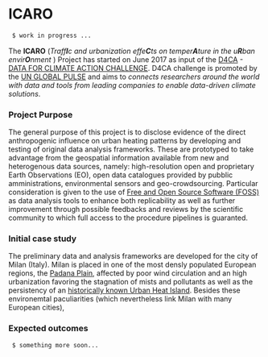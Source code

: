 # ICARO  
```sh
 $ work in progress ...
``` 

The **ICARO** (_Traff**I**c and urbanization effe**C**ts on temper**A**ture in the u**R**ban envir**O**nment_ ) Project has started on June 2017 as input of the [D4CA] - [DATA FOR CLIMATE ACTION CHALLENGE]. D4CA challenge is promoted by the [UN GLOBAL PULSE] and aims to _connects researchers around the world with data and tools from leading companies to enable data-driven climate solutions_.

### Project Purpose
The general purpose of this project is to disclose evidence of the direct anthropogenic influence on urban heating patterns by developing and testing of original data analysis frameworks. These are prototyped to take advantage from the geospatial information available from new and heterogenous data sources, namely: high-resolution open and proprietary Earth Observations (EO), open data catalogues provided by pubblic amministrations, environmental sensors and geo-crowdsourcing. Particular consideration is given to the use of [Free and Open Source Software (FOSS)] as data analysis tools to enhance both replicability as well as further improvement through possible feedbacks and reviews by the scientific community to which full access to the procedure pipelines is guaranted. 

### Initial case study
The preliminary data and analysis frameworks are developed for the city of Milan (Italy). Milan is placed in one of the most densly populated European regions, the [Padana Plain], affected by poor wind circulation and an high urbanization favoring the stagnation of mists and pollutants as well as the persistency of an [historically known Urban Heat Island]. Besides these environemtal paculiarities (which nevertheless link Milan with many European cities),   

### Expected outcomes



[D4CA]: <https://twitter.com/search?q=%23D4CA&src=typd>
[DATA FOR CLIMATE ACTION CHALLENGE]: <http://www.dataforclimateaction.org>
[UN GLOBAL PULSE]: <http://www.unglobalpulse.org>
[Free and Open Source Software (FOSS)]: <https://www.fsf.org>
[Padana Plain]:<https://en.wikipedia.org/wiki/Po_Valley>
[historically known Urban Heat Island]: <https://link.springer.com/article/10.1007/BF02511742>

```sh
 $ something more soon...
``` 

